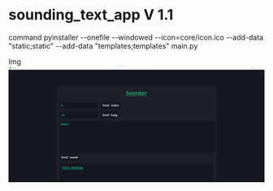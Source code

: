 # sounding_text_app V 1.1
command pyinstaller --onefile --windowed --icon=core/icon.ico --add-data "static;static" --add-data "templates;templates" main.py

Img
![Alt text](image.png)